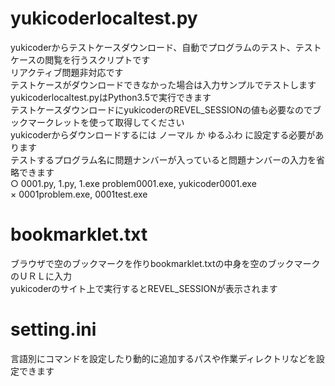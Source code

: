 # yukicoderlocaltest.py
yukicoderからテストケースダウンロード、自動でプログラムのテスト、テストケースの閲覧を行うスクリプトです  
リアクティブ問題非対応です  
テストケースがダウンロードできなかった場合は入力サンプルでテストします  
yukicoderlocaltest.pyはPython3.5で実行できます  
テストケースダウンロードにyukicoderのREVEL_SESSIONの値も必要なのでブックマークレットを使って取得してください  
yukicoderからダウンロードするには ノーマル か ゆるふわ に設定する必要があります  
テストするプログラム名に問題ナンバーが入っていると問題ナンバーの入力を省略できます  
○ 0001.py, 1.py, 1.exe problem0001.exe, yukicoder0001.exe  
× 0001problem.exe, 0001test.exe

# bookmarklet.txt
ブラウザで空のブックマークを作りbookmarklet.txtの中身を空のブックマークのＵＲＬに入力  
yukicoderのサイト上で実行するとREVEL_SESSIONが表示されます

# setting.ini
言語別にコマンドを設定したり動的に追加するパスや作業ディレクトリなどを設定できます
